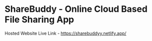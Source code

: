 # ShareBuddy - Online Cloud Based File Sharing App

Hosted Website Live Link - https://sharebuddyy.netlify.app/

